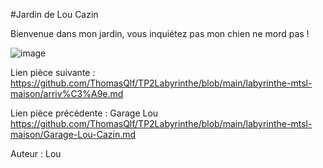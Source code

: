 #Jardin de Lou Cazin

Bienvenue dans mon jardin, vous inquiétez pas mon chien ne mord pas !

![image](https://user-images.githubusercontent.com/115231432/197833234-4c5decbb-17bd-4afc-a12c-11d0788aec8f.png)

Lien pièce suivante : https://github.com/ThomasQlf/TP2Labyrinthe/blob/main/labyrinthe-mtsl-maison/arriv%C3%A9e.md

Lien pièce précédente : Garage Lou https://github.com/ThomasQlf/TP2Labyrinthe/blob/main/labyrinthe-mtsl-maison/Garage-Lou-Cazin.md

Auteur : Lou
